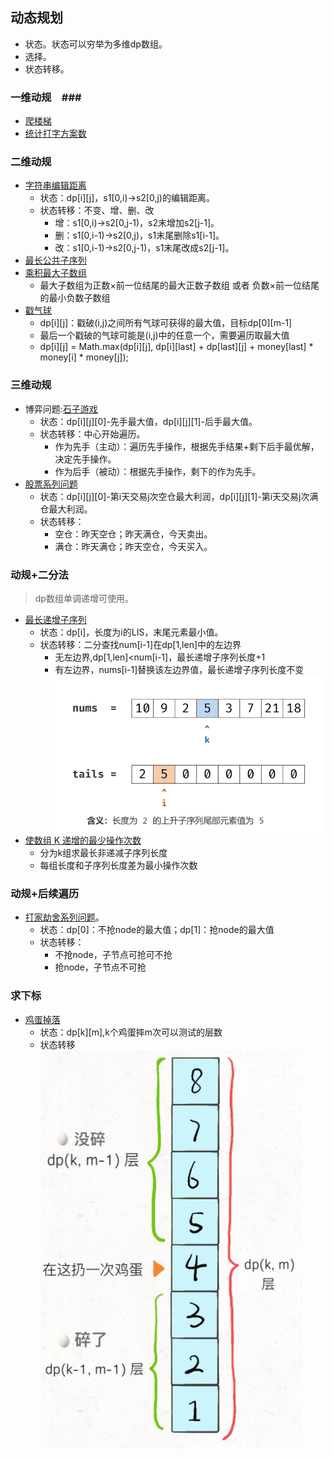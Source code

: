 ## 动态规划 ##
- 状态。状态可以穷举为多维dp数组。
- 选择。
- 状态转移。

### 一维动规　###
- [爬楼梯](../src/dp/ClimbingStairs.java)
- [统计打字方案数](../src/dp/CountNumberofTexts.java)


### 二维动规 ###
- [字符串编辑距离](../src/dp/EditDistance.java)
  - 状态：dp[i][j]，s1[0,i)->s2[0,j)的编辑距离。
  - 状态转移：不变、增、删、改
    - 增：s1[0,i)->s2[0,j-1)，s2末增加s2[j-1]。
    - 删：s1[0,i-1)->s2[0,j)，s1末尾删除s1[i-1]。
    - 改：s1[0,i-1)->s2[0,j-1)，s1末尾改成s2[j-1]。
- [最长公共子序列](../src/dp/LongestCommonSubsequence.java)
- [乘积最大子数组](../src/dp/MaximumProductSubarray.java)
  - 最大子数组为正数×前一位结尾的最大正数子数组 或者 负数×前一位结尾的最小负数子数组
- [戳气球](../src/dp/BurstBalloons.java)
  - dp[i][j]：戳破(i,j)之间所有气球可获得的最大值，目标dp[0][m-1]
  - 最后一个戳破的气球可能是(i,j)中的任意一个，需要遍历取最大值
  -  dp[i][j] = Math.max(dp[i][j], dp[i][last] + dp[last][j] + money[last] * money[i] * money[j]);

### 三维动规 ###
- 博弈问题:[石子游戏](../src/dp/StoneGame.java)
  - 状态：dp[i][j][0]-先手最大值，dp[i][j][1]-后手最大值。
  - 状态转移：中心开始遍历。
    - 作为先手（主动）：遍历先手操作，根据先手结果+剩下后手最优解，决定先手操作。
    - 作为后手（被动）：根据先手操作，剩下的作为先手。
- [股票系列问题](../src/dp/BestTimetoBuyandSellStockIV.java)
  - 状态：dp[i][j][0]-第i天交易j次空仓最大利润，dp[i][j][1]-第i天交易j次满仓最大利润。
  - 状态转移：
    - 空仓：昨天空仓；昨天满仓，今天卖出。
    - 满仓：昨天满仓；昨天空仓，今天买入。

### 动规+二分法 ###
> dp数组单调递增可使用。
- [最长递增子序列](../src/dp/LongestIncreasingSubsequence.java)
  - 状态：dp[i]，长度为i的LIS，末尾元素最小值。<br>
  - 状态转移：二分查找num[i-1]在dp[1,len]中的左边界
    - 无左边界,dp[1,len]<num[i-1]，最长递增子序列长度+1
    - 有左边界，nums[i-1]替换该左边界值，最长递增子序列长度不变<br>![211219.lis.png](211219.lis.png)
- [使数组 K 递增的最少操作次数](../src/weekly/kIncreasing.java)
  - 分为k组求最长非递减子序列长度
  - 每组长度和子序列长度差为最小操作次数

### 动规+后续遍历 ###
- [打家劫舍系列问题](../src/dp/HouseRobberIII.java)。
  - 状态：dp[0]：不抢node的最大值；dp[1]：抢node的最大值
  - 状态转移：
    - 不抢node，子节点可抢可不抢
    - 抢node，子节点不可抢
    
### 求下标 ###
- [鸡蛋掉落](../src/dp/SuperEggDrop.java)
  - 状态：dp[k][m],k个鸡蛋摔m次可以测试的层数
  - 状态转移<br>![210420.egg.png](210420.egg.png)
